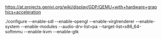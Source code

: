 https://at.projects.genivi.org/wiki/display/GDP/QEMU+with+hardware+graphics+acceleration


./configure --enable-sdl  --enable-opengl --enable-virglrenderer --enable-system --enable-modules --audio-drv-list=pa --target-list=x86_64-softmmu --enable-kvm  --enable-gtk
